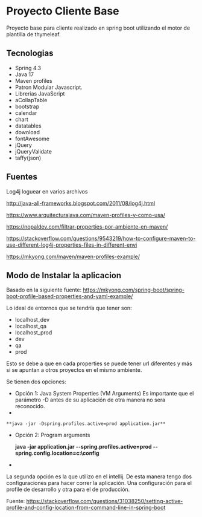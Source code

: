 # Proyecto Cliente Base

Proyecto base para cliente realizado en spring boot utilizando el motor de plantilla de thymeleaf.

## Tecnologias

- Spring 4.3
- Java 17
- Maven profiles
- Patron Modular Javascript.
- Librerias JavaScript
- aCollapTable
- bootstrap
- calendar
- chart
- datatables
- download
- fontAwesome
- jQuery
- jQueryValidate
- taffy(json)

## Fuentes

Log4j loguear en varios archivos

http://java-all-frameworks.blogspot.com/2011/08/log4j.html

https://www.arquitecturajava.com/maven-profiles-y-como-usa/

https://nopaldev.com/filtrar-properties-por-ambiente-en-maven/

https://stackoverflow.com/questions/9543219/how-to-configure-maven-to-use-different-log4j-properties-files-in-different-envi

https://mkyong.com/maven/maven-profiles-example/

## Modo de Instalar la aplicacion

Basado en la siguiente fuente: https://mkyong.com/spring-boot/spring-boot-profile-based-properties-and-yaml-example/

Lo ideal de entornos que se tendría que tener son:

- localhost_dev
- localhost_qa
- localhost_prod
- dev
- qa
- prod

Esto se debe a que en cada properties se puede tener url diferentes y más si se apuntan a otros proyectos en el mismo
ambiente.

Se tienen dos opciones: 

- Opción 1: Java System Properties (VM Arguments)
Es importante que el parámetro -D antes de su aplicación de otra manera no sera reconocido. 
- 

    **java -jar -Dspring.profiles.active=prod application.jar**

- Opción 2: Program arguments

    **java -jar application.jar --spring.profiles.active=prod --spring.config.location=c:\config**
- 
La segunda opción es la que utilizo en el intellij. De esta manera tengo dos configuraciones para 
hacer correr la aplicación. Una configuración para el profile de desarrollo y otra para el de producción. 

Fuente: https://stackoverflow.com/questions/31038250/setting-active-profile-and-config-location-from-command-line-in-spring-boot